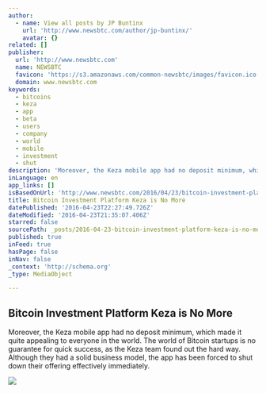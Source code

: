 ```yaml
---
author:
  - name: View all posts by JP Buntinx
    url: 'http://www.newsbtc.com/author/jp-buntinx/'
    avatar: {}
related: []
publisher:
  url: 'http://www.newsbtc.com'
  name: NEWSBTC
  favicon: 'https://s3.amazonaws.com/common-newsbtc/images/favicon.ico'
  domain: www.newsbtc.com
keywords:
  - bitcoins
  - keza
  - app
  - beta
  - users
  - company
  - world
  - mobile
  - investment
  - shut
description: 'Moreover, the Keza mobile app had no deposit minimum, which made it quite appealing to everyone in the world. The world of Bitcoin startups is no guarantee for quick success, as the Keza team found out the hard way. Although they had a solid business model, the app has been forced to shut down their offering effectively immediately.'
inLanguage: en
app_links: []
isBasedOnUrl: 'http://www.newsbtc.com/2016/04/23/bitcoin-investment-platform-keza-no/'
title: Bitcoin Investment Platform Keza is No More
datePublished: '2016-04-23T22:27:49.726Z'
dateModified: '2016-04-23T21:35:07.406Z'
starred: false
sourcePath: _posts/2016-04-23-bitcoin-investment-platform-keza-is-no-more.md
published: true
inFeed: true
hasPage: false
inNav: false
_context: 'http://schema.org'
_type: MediaObject

---
```

<article style=""><h1>Bitcoin Investment Platform Keza is No More</h1><p>Moreover, the Keza mobile app had no deposit minimum, which made it quite appealing to everyone in the world. The world of Bitcoin startups is no guarantee for quick success, as the Keza team found out the hard way. Although they had a solid business model, the app has been forced to shut down their offering effectively immediately.</p><img src="http://s3.amazonaws.com/main-newsbtc-images/2016/04/23094054/Keza.jpg" /></article>